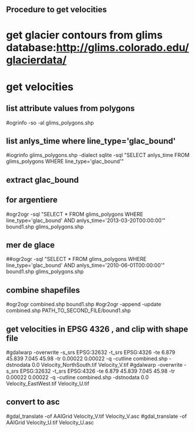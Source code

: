 ## Procedure to get velocities

# get glacier contours from glims database:http://glims.colorado.edu/glacierdata/
# get velocities

## list attribute values from polygons
#ogrinfo -so -al glims_polygons.shp

## list anlys_time where line_type='glac_bound'
#iogrinfo glims_polygons.shp -dialect sqlite -sql "SELECT anlys_time FROM glims_polygons WHERE line_type='glac_bound'"

## extract glac_bound
## for argentiere
#ogr2ogr -sql "SELECT * FROM glims_polygons WHERE line_type='glac_bound' AND anlys_time='2013-03-20T00:00:00'" bound1.shp glims_polygons.shp
## mer de glace
##ogr2ogr -sql "SELECT * FROM glims_polygons WHERE line_type='glac_bound' AND anlys_time='2010-06-01T00:00:00'" bound1.shp glims_polygons.shp

## combine shapefiles
#ogr2ogr combined.shp bound1.shp 
#ogr2ogr -append -update combined.shp PATH_TO_SECOND_FILE/bound1.shp 

## get velocities in EPSG 4326 , and clip with shape file
#gdalwarp -overwrite  -s_srs EPSG:32632 -t_srs EPSG:4326 -te 6.879 45.839 7.045 45.98 -tr 0.00022 0.00022 -q -cutline combined.shp -dstnodata 0.0 Velocity_NorthSouth.tif Velocity_V.tif
#gdalwarp -overwrite  -s_srs EPSG:32632 -t_srs EPSG:4326 -te 6.879 45.839 7.045 45.98 -tr 0.00022 0.00022 -q -cutline combined.shp -dstnodata 0.0 Velocity_EastWest.tif Velocity_U.tif

## convert to asc
#gdal_translate -of AAIGrid   Velocity_V.tif Velocity_V.asc
#gdal_translate -of AAIGrid   Velocity_U.tif Velocity_U.asc

